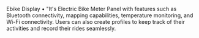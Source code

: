 Ebike Display
•	"It's Electric Bike Meter Panel with features such as Bluetooth connectivity, mapping capabilities, temperature monitoring, and Wi-Fi connectivity. Users can also create profiles to keep track of their activities and record their rides seamlessly.
